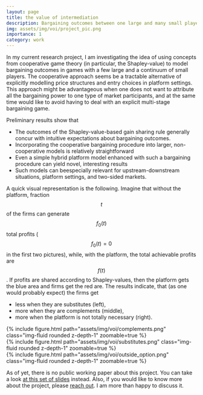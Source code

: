 ```yaml
---
layout: page
title: the value of intermediation
description: Bargaining outcomes between one large and many small players
img: assets/img/voi/project_pic.png
importance: 1
category: work
---
```


In my current research project, I am investigating the idea of using concepts from cooperative game theory (in particular, the Shapley-value) to model bargaining outcomes in games with a few large and a continuum of small players. The cooperative approach seems be a tractable alternative of explicitly modelling price structures and entry choices in platform settings. This approach might be advantageous when one does not want to attribute all the bargaining power to one type of market participants, and at the same time would like to avoid having to deal with an explicit multi-stage bargaining game.

Preliminary results show that

  - The outcomes of the Shapley-value-based gain sharing rule generally concur with intuitive expectations about bargaining outcomes.
  - Incorporating the cooperative bargaining procedure into larger, non-cooperative models is relatively straightforward
  - Even a simple hybrid platform model enhanced with such a bargaining procedure can yield novel, interesting results
  - Such models can beespecially relevant for upstream-downstream situations, platform settings, and two-sided markets.

A quick visual representation is the following. Imagine that without the platform, fraction $$t$$ of the firms can generate $$f_0(t)$$ total profits ($$f_0(t) = 0$$ in the first two pictures), while, with the platform, the total achievable profits are $$f(t)$$. If profits are shared according to Shapley-values, then the platform gets the blue area and firms get the red are. The results indicate, that (as one would probably expect) the firms get 

  - less when they are substitutes (left),
  - more when they are complements (middle),
  - more when the platform is not totally necessary (right).

<div class="row mt-3">
    <div class="col-sm mt-3 mt-md-0">
        {% include figure.html path="assets/img/voi/complements.png" class="img-fluid rounded z-depth-1" zoomable=true %}
    </div>
    <div class="col-sm mt-3 mt-md-0">
        {% include figure.html path="assets/img/voi/substitutes.png" class="img-fluid rounded z-depth-1" zoomable=true %}
    </div>
    <div class="col-sm mt-3 mt-md-0">
        {% include figure.html path="assets/img/voi/outside_option.png" class="img-fluid rounded z-depth-1" zoomable=true %}
    </div>
</div>

As of yet, there is no public working paper about this project. You can take a look [at this set of slides](https://stanmart.github.io/ValueOfIntermediation) instead. Also, if you would like to know more about the project, please [reach out](mailto:martin.stancsics@gmail.com). I am more than happy to discuss it.